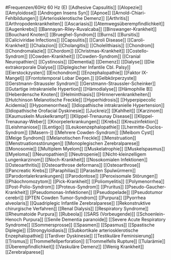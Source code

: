 #Frequenzen/60Hz
60 Hz (E)
[[Adhesive Capsulitis]]
[[Alopezie]]
[[Amyloidose]]
[[Androgen Insens Syn]]
[[Apnoe]]
[[Arnold-Chiari-Fehlbildungen]]
[[Arteriosklerotische Demenz]]
[[Arthritis]]
[[Arthropodenkrankheiten]]
[[Ascariasis]]
[[Atemwegsüberempfindlichkeit]]
[[Augenkrebs]]
[[Bannayan-Riley-Ruvalcaba]]
[[Binswanger-Krankheit]]
[[Bouchard Knoten]]
[[Brueghel-Syndrom]]
[[Burns]]
[[Bursitis]]
[[Caliciviridae Infections]]
[[Capsulitis]]
[[Caroli Disease]]
[[Caroli-Krankheit]]
[[Chalazion]]
[[Cholangitis]]
[[Cholelithiasis]]
[[Chondrom]]
[[Chondromalazie]]
[[Chordom]]
[[Christmas-Krankheit]]
[[Costello-Syndrom]]
[[Cowden-Krankheit]]
[[Cowden-Syndrom]]
[[Cranial Neuropathien]]
[[Cystinosis]]
[[Dementia]]
[[Demenz]]
[[Dialyse]]
[[Die extrakorporale Dialyse]]
[[Diplegischer Infantile Cbl. Palsy]]
[[Eierstockzysten]]
[[Enchondrom]]
[[Enzephalopathie]]
[[Faktor IX-Mangel]]
[[Frontotemporal Lobar Degen.]]
[[Gelbkörperzyste]]
[[Gerstmann-Straussler Syndrom]]
[[Gerstmann-Straussler-Scheinker]]
[[Gutartige intrakranielle Hypertion]]
[[Hämodialyse]]
[[Hämophilie B]]
[[Heberdensche Knoten]]
[[Helminthiasis]]
[[Hirnnervenkrankheiten]]
[[Hutchinson Melanotische Freckle]]
[[Hyperhidrosis]]
[[Hyperpipecolic Acidemia]]
[[Hypomenorrhea]]
[[Idiopathische intrakranielle Hypertension]]
[[Idiopathische Orofacial Dyskinesie]]
[[Juckreiz]]
[[Kahlheit]]
[[Karzinom]]
[[Kaumuskeln Muskelkrampf]]
[[Klippel-Trenaunay Disease]]
[[Klippel-Trenaunay-Weber]]
[[Knorpelerkrankungen]]
[[Krebs]]
[[Kreuzinfektion]]
[[Leishmaniose]]
[[Lentigo]]
[[Leukoenzephalopathie]]
[[Lhermitte-Duclos-Syndrom]]
[[Masern-]]
[[Mehrere Cowden-Syndrom]]
[[Meibom Cyst]]
[[Meige Syndrom]]
[[Melanotischen Freckle]]
[[Menstruation]]
[[Menstruationsstörungen]]
[[Monoplegischen Zerebralparese]]
[[Monosomie]]
[[Multiplem Myelom]]
[[Muskelatrophie]]
[[Muskelspasmus]]
[[Myeloma]]
[[Neuropathien]]
[[Neutropenie]]
[[Nicht-kleinzelligem Lungenkarzinom]]
[[Noch-Krankheit]]
[[Nosokomialen Infektionen]]
[[Osteoarthritis]]
[[Osteoarthrose deformans]]
[[Osteoarthrose]]
[[Pancreatic Krebs]]
[[Paraphilias]]
[[Parasiten Spulwürmern]]
[[Parodontalerkrankungen]]
[[Parodontose]]
[[Peroxisomale Störungen]]
[[Phäochromozytom]]
[[Pick-Krankheit]]
[[Poliomyelitis]]
[[Polymenorrhea]]
[[Post-Polio-Syndrom]]
[[Proteus-Syndrom]]
[[Pruritus]]
[[Pseudo-Gaucher-Krankheit]]
[[Pseudomonas-Infektionen]]
[[Pseudopelade]]
[[Pseudotumor cerebri]]
[[PTEN Cowden Tumor-Syndrom]]
[[Purpura]]
[[Pyorrhea alveolaris]]
[[Quadriplegic Infantile Zerebralparese]]
[[Rekonstruktive chirurgische Verfahren]]
[[Renal Dialysis]]
[[Respiratory Syndrome]]
[[Rheumatoide Purpura]]
[[Rubeola]]
[[SARS (Vorbeugende)]]
[[Schoenlein-Henoch Purpura]]
[[Senile Dementia paranoide]]
[[Severe Acute Respiratory Syndrome]]
[[Sommersprosse]]
[[Spasmen]]
[[Spasmus]]
[[Spastische Diplegie]]
[[Strongyloidiasis]]
[[Subkortikale arteriosklerotische Enzephalopathie]]
[[Tardiver Dyskinesie]]
[[Testikuläre Feminisierung]]
[[Trismus]]
[[Trommelfellperforation]]
[[Trommelfells Rupture]]
[[Tularämie]]
[[Überempfindlichkeit]]
[[Vaskuläre Demenz]]
[[Wenig Krankheit]]
[[Zerebralparese]]
